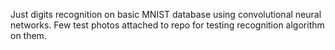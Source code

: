 Just digits recognition on basic MNIST database using convolutional neural networks. Few test photos attached to repo for testing recognition algorithm on them.
